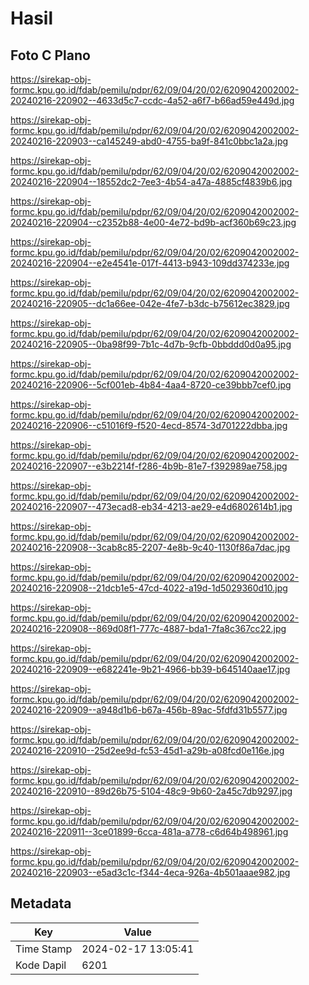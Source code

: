 # Hasil

## Foto C Plano

https://sirekap-obj-formc.kpu.go.id/fdab/pemilu/pdpr/62/09/04/20/02/6209042002002-20240216-220902--4633d5c7-ccdc-4a52-a6f7-b66ad59e449d.jpg

https://sirekap-obj-formc.kpu.go.id/fdab/pemilu/pdpr/62/09/04/20/02/6209042002002-20240216-220903--ca145249-abd0-4755-ba9f-841c0bbc1a2a.jpg

https://sirekap-obj-formc.kpu.go.id/fdab/pemilu/pdpr/62/09/04/20/02/6209042002002-20240216-220904--18552dc2-7ee3-4b54-a47a-4885cf4839b6.jpg

https://sirekap-obj-formc.kpu.go.id/fdab/pemilu/pdpr/62/09/04/20/02/6209042002002-20240216-220904--c2352b88-4e00-4e72-bd9b-acf360b69c23.jpg

https://sirekap-obj-formc.kpu.go.id/fdab/pemilu/pdpr/62/09/04/20/02/6209042002002-20240216-220904--e2e4541e-017f-4413-b943-109dd374233e.jpg

https://sirekap-obj-formc.kpu.go.id/fdab/pemilu/pdpr/62/09/04/20/02/6209042002002-20240216-220905--dc1a66ee-042e-4fe7-b3dc-b75612ec3829.jpg

https://sirekap-obj-formc.kpu.go.id/fdab/pemilu/pdpr/62/09/04/20/02/6209042002002-20240216-220905--0ba98f99-7b1c-4d7b-9cfb-0bbddd0d0a95.jpg

https://sirekap-obj-formc.kpu.go.id/fdab/pemilu/pdpr/62/09/04/20/02/6209042002002-20240216-220906--5cf001eb-4b84-4aa4-8720-ce39bbb7cef0.jpg

https://sirekap-obj-formc.kpu.go.id/fdab/pemilu/pdpr/62/09/04/20/02/6209042002002-20240216-220906--c51016f9-f520-4ecd-8574-3d701222dbba.jpg

https://sirekap-obj-formc.kpu.go.id/fdab/pemilu/pdpr/62/09/04/20/02/6209042002002-20240216-220907--e3b2214f-f286-4b9b-81e7-f392989ae758.jpg

https://sirekap-obj-formc.kpu.go.id/fdab/pemilu/pdpr/62/09/04/20/02/6209042002002-20240216-220907--473ecad8-eb34-4213-ae29-e4d6802614b1.jpg

https://sirekap-obj-formc.kpu.go.id/fdab/pemilu/pdpr/62/09/04/20/02/6209042002002-20240216-220908--3cab8c85-2207-4e8b-9c40-1130f86a7dac.jpg

https://sirekap-obj-formc.kpu.go.id/fdab/pemilu/pdpr/62/09/04/20/02/6209042002002-20240216-220908--21dcb1e5-47cd-4022-a19d-1d5029360d10.jpg

https://sirekap-obj-formc.kpu.go.id/fdab/pemilu/pdpr/62/09/04/20/02/6209042002002-20240216-220908--869d08f1-777c-4887-bda1-7fa8c367cc22.jpg

https://sirekap-obj-formc.kpu.go.id/fdab/pemilu/pdpr/62/09/04/20/02/6209042002002-20240216-220909--e682241e-9b21-4966-bb39-b645140aae17.jpg

https://sirekap-obj-formc.kpu.go.id/fdab/pemilu/pdpr/62/09/04/20/02/6209042002002-20240216-220909--a948d1b6-b67a-456b-89ac-5fdfd31b5577.jpg

https://sirekap-obj-formc.kpu.go.id/fdab/pemilu/pdpr/62/09/04/20/02/6209042002002-20240216-220910--25d2ee9d-fc53-45d1-a29b-a08fcd0e116e.jpg

https://sirekap-obj-formc.kpu.go.id/fdab/pemilu/pdpr/62/09/04/20/02/6209042002002-20240216-220910--89d26b75-5104-48c9-9b60-2a45c7db9297.jpg

https://sirekap-obj-formc.kpu.go.id/fdab/pemilu/pdpr/62/09/04/20/02/6209042002002-20240216-220911--3ce01899-6cca-481a-a778-c6d64b498961.jpg

https://sirekap-obj-formc.kpu.go.id/fdab/pemilu/pdpr/62/09/04/20/02/6209042002002-20240216-220903--e5ad3c1c-f344-4eca-926a-4b501aaae982.jpg


## Metadata

| Key        | Value               |
| ---------- | ------------------- |
| Time Stamp | 2024-02-17 13:05:41 |
| Kode Dapil | 6201                |



